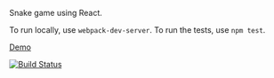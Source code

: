 Snake game using React.

To run locally, use `webpack-dev-server`. To run the tests, use `npm test`.

[Demo](http://gavinwahl.github.io/snake/)

[![Build Status](https://travis-ci.org/gavinwahl/snake.svg?branch=master)](https://travis-ci.org/gavinwahl/snake)
